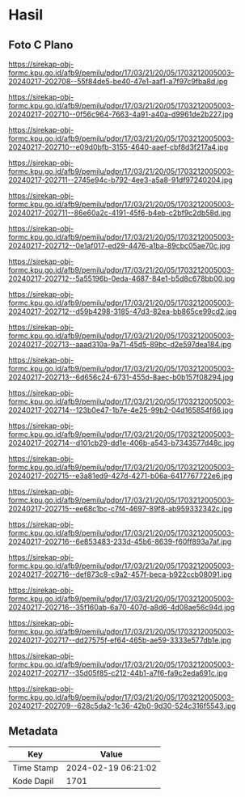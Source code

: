 # Hasil

## Foto C Plano

https://sirekap-obj-formc.kpu.go.id/afb9/pemilu/pdpr/17/03/21/20/05/1703212005003-20240217-202708--55f84de5-be40-47e1-aaf1-a7f97c9fba8d.jpg

https://sirekap-obj-formc.kpu.go.id/afb9/pemilu/pdpr/17/03/21/20/05/1703212005003-20240217-202710--0f56c964-7663-4a91-a40a-d9961de2b227.jpg

https://sirekap-obj-formc.kpu.go.id/afb9/pemilu/pdpr/17/03/21/20/05/1703212005003-20240217-202710--e09d0bfb-3155-4640-aaef-cbf8d3f217a4.jpg

https://sirekap-obj-formc.kpu.go.id/afb9/pemilu/pdpr/17/03/21/20/05/1703212005003-20240217-202711--2745e94c-b792-4ee3-a5a8-91df97240204.jpg

https://sirekap-obj-formc.kpu.go.id/afb9/pemilu/pdpr/17/03/21/20/05/1703212005003-20240217-202711--86e60a2c-4191-45f6-b4eb-c2bf9c2db58d.jpg

https://sirekap-obj-formc.kpu.go.id/afb9/pemilu/pdpr/17/03/21/20/05/1703212005003-20240217-202712--0e1af017-ed29-4476-a1ba-89cbc05ae70c.jpg

https://sirekap-obj-formc.kpu.go.id/afb9/pemilu/pdpr/17/03/21/20/05/1703212005003-20240217-202712--5a55196b-0eda-4687-84e1-b5d8c678bb00.jpg

https://sirekap-obj-formc.kpu.go.id/afb9/pemilu/pdpr/17/03/21/20/05/1703212005003-20240217-202712--d59b4298-3185-47d3-82ea-bb865ce99cd2.jpg

https://sirekap-obj-formc.kpu.go.id/afb9/pemilu/pdpr/17/03/21/20/05/1703212005003-20240217-202713--aaad310a-9a71-45d5-89bc-d2e597dea184.jpg

https://sirekap-obj-formc.kpu.go.id/afb9/pemilu/pdpr/17/03/21/20/05/1703212005003-20240217-202713--6d656c24-6731-455d-8aec-b0b157f08294.jpg

https://sirekap-obj-formc.kpu.go.id/afb9/pemilu/pdpr/17/03/21/20/05/1703212005003-20240217-202714--123b0e47-1b7e-4e25-99b2-04d165854f66.jpg

https://sirekap-obj-formc.kpu.go.id/afb9/pemilu/pdpr/17/03/21/20/05/1703212005003-20240217-202714--d101cb29-dd1e-406b-a543-b7343577d48c.jpg

https://sirekap-obj-formc.kpu.go.id/afb9/pemilu/pdpr/17/03/21/20/05/1703212005003-20240217-202715--e3a81ed9-427d-4271-b06a-6417767722e6.jpg

https://sirekap-obj-formc.kpu.go.id/afb9/pemilu/pdpr/17/03/21/20/05/1703212005003-20240217-202715--ee68c1bc-c7f4-4697-89f8-ab959332342c.jpg

https://sirekap-obj-formc.kpu.go.id/afb9/pemilu/pdpr/17/03/21/20/05/1703212005003-20240217-202716--6e853483-233d-45b6-8639-f60ff893a7af.jpg

https://sirekap-obj-formc.kpu.go.id/afb9/pemilu/pdpr/17/03/21/20/05/1703212005003-20240217-202716--def873c8-c9a2-457f-beca-b922ccb08091.jpg

https://sirekap-obj-formc.kpu.go.id/afb9/pemilu/pdpr/17/03/21/20/05/1703212005003-20240217-202716--35f160ab-6a70-407d-a8d6-4d08ae56c94d.jpg

https://sirekap-obj-formc.kpu.go.id/afb9/pemilu/pdpr/17/03/21/20/05/1703212005003-20240217-202717--dd27575f-ef64-465b-ae59-3333e577db1e.jpg

https://sirekap-obj-formc.kpu.go.id/afb9/pemilu/pdpr/17/03/21/20/05/1703212005003-20240217-202717--35d05f85-c212-44b1-a7f6-fa9c2eda691c.jpg

https://sirekap-obj-formc.kpu.go.id/afb9/pemilu/pdpr/17/03/21/20/05/1703212005003-20240217-202709--628c5da2-1c36-42b0-9d30-524c316f5543.jpg


## Metadata

| Key        | Value               |
| ---------- | ------------------- |
| Time Stamp | 2024-02-19 06:21:02 |
| Kode Dapil | 1701                |




